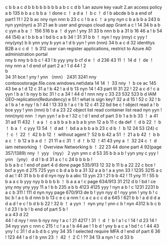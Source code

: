 c
b
b
a
c  d
b
b
b
b
b
b
b
b
a
b
c
c
d
b
1.an azure key vault  2.an access policy
a
b
135
b
b
a
c
b
b
a ！done
c ！
a
d
a ！ b
c ！
d ! b
abcde
b
b
a end of part1
11 !   22
b
ac
nny
nyn nnn
b
23
c
c !
b
a
c ！
a
yny nyn
c
b
a
b
b
a
243
b
nyn yyn(nyn)
a
31  21
ae
b
user and groups  cloud app   Grant
a
c !
14
34
b
a
b
c
yyn
a
b
a ！
156  516
b
a ！ d
yyn ! yny
31
33
b
nnn
b
b
a
31
b
16 46
a !
b
54  44 (54)
a ! b
b
b
a !
bd
b
c
a  b
34 ! 31
31
b
b ！
nyn ! nyy (nny)
c
yyy ! nny(yny)
b
b
ynn yny
b
yyn
a ! d
b
yyn ! ynn (nnn)
34 
b
a
c
d
32
identitys B2B
a c
c
d ！  b
312
user can register applications, restrict to Azure AD administration portal  
nny
b
nny
b
b
b
c !
43 !
b
yyy yny 
b
cf
d
e ！ d
236
43
11 ！ 14
d ！
de ！
nny nnn
a !
d   end of part 2
a !       1   d
44 !      2   
b  
34 
31
bce !
yny ! ynn （nnn）
2431  3241
nny   
contosostorage.file.core.windows.net\data
14
14 ！
33 
nny ！
b
ce ac
145
43
be
a ! d
12
c
31
a ! b
42 !
a
d
b
13
nyn
14 ! 43   part III 31
22 !
22
a
c
d !
c
a
yyn !
b
a ! b
nyy
b  bc
31 !
c
a
34 ! 44
d !
nnn
nny
c
33 23
532 523
b
d
IAM  GEO-replication(Redundency)
e
51 !  what is sign key?
32
a
d
15 ! 52
c
32 !
b
a !
b
a ! e
nyy !
b !
44 ! 13
33
b ! a 
c ! b
12
c
41 22
bd be
c !
object  read
a ! b
bce
yyy ! ynn (nnn)
b !
d 
a
23 22
object list read    container list read
nyn
yyn ! nnn(nyn)
nnn ！nyn
yyn !
a
b
e !
32
c !
d !  end of part 3
b    1
a
b
b
33 ！
a
41
31
ad
11
432 ！
a 
a ！
c a
b
b
a
b
a
b
a
b
ynn
12
a
b
11
c
da
def ！
d
b
22 ！
b ！
b
a ！ c
yyy
13
54 ！
d
ad ！ bd
a
a
b
b
a
b
23
c
d
b ！
b
12
24 53 (24)
c ！
c ！
22 ！ 42
b
b
12 ！  without agent？ 52
b
b
42
a
51 ！ 21
a
b
42 ！
b
b
a
c ！ b
12
a
b
a
d ！
21  11
a c
31 ！
d ！ b
12 ！41
43
yny
a ！
32
24
c ！ d
iam  networking ！ Overview  Networking
b ！
22 23
44    done part 4 92(page 357/1389)
nny ！ yyy （nyy）
2
yyn ynn
c  d
53 35
b
b
a
b !
yyn yny
c
yyy ! ynn （yny）
d
d !
b d
31
a
c !
c 
24
b
b
b
b !   
b
b
a
b
c !  end of part 4  d    done   page 535/913
12 32
b
11
b a
22
22
c
bce ! bcf
a
yyn
d
275 725
yyn
c
b
d
a
b
b a
31 32
a 
a
b ! a
a
ynn
33 !
1235 3215
a c
d
ac !
41
31
b
b
b
d
d
nyn nyy 
b
a
abc
13
yyn
23 ! 21
b
b
42 ! 11
yny
11 ! 55
b
b
a 
a
c
b
yyy nyy
b
b
b
b
b ！
b a
a
a ! c   page 634/913
31
212
d 
b !
bd ! ce
yny nny
yny yyy
11
a !
b
b
235
a  b
b
4123   4125
yyy ! nyn
a
b ! c
1231 2231
b
a
c
b
311 ! 111
d
nyn nyy  page 670/913
de
b !
yyn
nyy
d !
nyy
ynn !  yny
b ! c
bc
b !
a c
b
d
nnn
b
b
13
c
e c
a
nnn !
c
a
c
a
c
c
d
a
645 !  621
b
b ! a
d
d
d
a
d
a
d !
e
c !
b 
d b
b
22 ! 32
b ！ a
yyn ！ nyn
yny ! ynn
c
b !
nyn
4312
b
b
c
b ! d
23 !
b
b !
b    end of part 5
b !  
a 
a
43
d
22  
44 !
d
nyy ! nnn
b
nyy
nny !
a
c !
21
4217 !
31 ！
d ！
b !
a !
c !
14 !
d  23
14 !
34
nyy
yyn
c
nnn
c
215 !
c !
a
a !
b
44
ae !
1
b
d !
yny
b
a
c
a !
bd !
c !
44
43
yny !
c
31 !
d
a
b
d
b
c
yny
34
35 !
selected require MFA
d !  end of part 6
36 !
123
44 !
a
d !
b
ynn
23 ！
42 ！
2
C !
??
34
13
a
nyn !
c
d
33
b 
